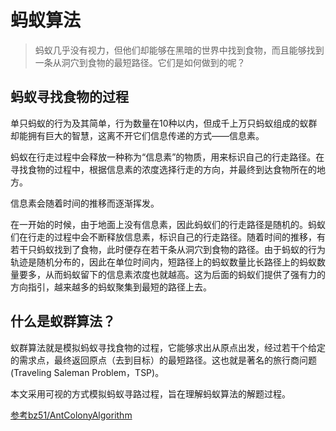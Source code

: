 # 蚂蚁算法

> 蚂蚁几乎没有视力，但他们却能够在黑暗的世界中找到食物，而且能够找到一条从洞穴到食物的最短路径。它们是如何做到的呢？

## 蚂蚁寻找食物的过程

单只蚂蚁的行为及其简单，行为数量在10种以内，但成千上万只蚂蚁组成的蚁群却能拥有巨大的智慧，这离不开它们信息传递的方式——信息素。

蚂蚁在行走过程中会释放一种称为“信息素”的物质，用来标识自己的行走路径。在寻找食物的过程中，根据信息素的浓度选择行走的方向，并最终到达食物所在的地方。

信息素会随着时间的推移而逐渐挥发。

在一开始的时候，由于地面上没有信息素，因此蚂蚁们的行走路径是随机的。蚂蚁们在行走的过程中会不断释放信息素，标识自己的行走路径。随着时间的推移，有若干只蚂蚁找到了食物，此时便存在若干条从洞穴到食物的路径。由于蚂蚁的行为轨迹是随机分布的，因此在单位时间内，短路径上的蚂蚁数量比长路径上的蚂蚁数量要多，从而蚂蚁留下的信息素浓度也就越高。这为后面的蚂蚁们提供了强有力的方向指引，越来越多的蚂蚁聚集到最短的路径上去。

## 什么是蚁群算法？

蚁群算法就是模拟蚂蚁寻找食物的过程，它能够求出从原点出发，经过若干个给定的需求点，最终返回原点（去到目标）的最短路径。这也就是著名的旅行商问题(Traveling Saleman Problem，TSP)。

本文采用可视的方式模拟蚂蚁寻路过程，旨在理解蚂蚁算法的解题过程。

[参考bz51/AntColonyAlgorithm](https://github.com/bz51/AntColonyAlgorithm)
